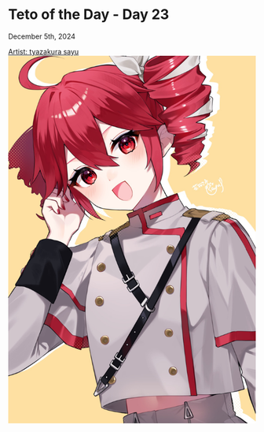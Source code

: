 # Teto of the Day - Day 23
<div class="post-date">December 5th, 2024</div>


[Artist: tyazakura sayu](https://safebooru.donmai.us/posts/8526226?q=kasane_teto)
![Kasane Teto Art](/totd/DAY_23.jpg)